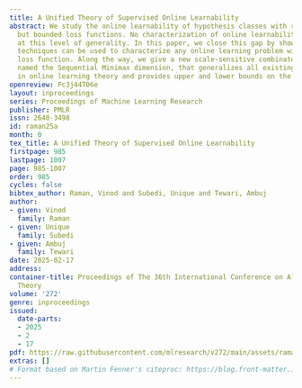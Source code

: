 ```yaml
---
title: A Unified Theory of Supervised Online Learnability
abstract: We study the online learnability of hypothesis classes with respect to arbitrary,
  but bounded loss functions. No characterization of online learnability is known
  at this level of generality. In this paper, we close this gap by showing that existing
  techniques can be used to characterize any online learning problem with a bounded
  loss function. Along the way, we give a new scale-sensitive combinatorial dimension,
  named the Sequential Minimax dimension, that generalizes all existing dimensions
  in online learning theory and provides upper and lower bounds on the minimax value.
openreview: Fc3j44T06e
layout: inproceedings
series: Proceedings of Machine Learning Research
publisher: PMLR
issn: 2640-3498
id: raman25a
month: 0
tex_title: A Unified Theory of Supervised Online Learnability
firstpage: 985
lastpage: 1007
page: 985-1007
order: 985
cycles: false
bibtex_author: Raman, Vinod and Subedi, Unique and Tewari, Ambuj
author:
- given: Vinod
  family: Raman
- given: Unique
  family: Subedi
- given: Ambuj
  family: Tewari
date: 2025-02-17
address:
container-title: Proceedings of The 36th International Conference on Algorithmic Learning
  Theory
volume: '272'
genre: inproceedings
issued:
  date-parts:
  - 2025
  - 2
  - 17
pdf: https://raw.githubusercontent.com/mlresearch/v272/main/assets/raman25a/raman25a.pdf
extras: []
# Format based on Martin Fenner's citeproc: https://blog.front-matter.io/posts/citeproc-yaml-for-bibliographies/
---
```

